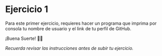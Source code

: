 # Ejercicio 1

Para este primer ejercicio, requieres hacer un programa que imprima por consola tu nombre de usuario y el link de tu perfil de GitHub.

¡Buena Suerte! 🤙🤙

*Recuerda revisar las instrucciones antes de subir tu ejercicio.*
